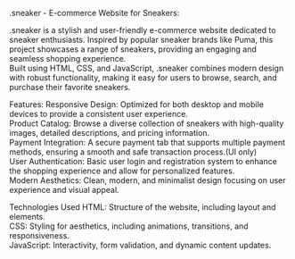 .sneaker - E-commerce Website for Sneakers:

.sneaker is a stylish and user-friendly e-commerce website dedicated to sneaker enthusiasts. Inspired by popular sneaker brands like Puma, this project showcases a range of sneakers, providing an engaging and seamless shopping experience. <br> Built using HTML, CSS, and JavaScript, .sneaker combines modern design with robust functionality, making it easy for users to browse, search, and purchase their favorite sneakers.

Features:
Responsive Design: Optimized for both desktop and mobile devices to provide a consistent user experience. <br>
Product Catalog: Browse a diverse collection of sneakers with high-quality images, detailed descriptions, and pricing information.<br>
Payment Integration: A secure payment tab that supports multiple payment methods, ensuring a smooth and safe transaction process.(UI only)<br>
User Authentication: Basic user login and registration system to enhance the shopping experience and allow for personalized features.<br>
Modern Aesthetics: Clean, modern, and minimalist design focusing on user experience and visual appeal.<br>

Technologies Used
HTML: Structure of the website, including layout and elements.<br>
CSS: Styling for aesthetics, including animations, transitions, and responsiveness.<br>
JavaScript: Interactivity, form validation, and dynamic content updates.<br>
